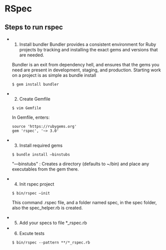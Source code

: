 # RSpec

## Steps to run rspec

* 1. Install bundler
  Bundler provides a consistent environment for Ruby projects by tracking and installing the exact gems and versions that are needed.
  
  Bundler is an exit from dependency hell, and ensures that the gems you need are present in development, staging, and production. Starting work on a project is as simple as bundle install
  
  ```shell
  $ gem install bundler
  ```
	
* 2. Create Gemfile

  ```shell
  $ vim Gemfile
  ```
  
  In Gemfile, enters:

  ```shell
  source 'https://rubygems.org'
  gem 'rspec', '~> 3.0'
  ```

* 3. Install required gems

  ```shell
  $ bundle install —binstubs
  ```

  "—binstubs" : Creates a directory (defaults to ~/bin) and place  any  executables from the gem there.

* 4. Init rspec project

  ```shell 
  $ bin/rspec —init
  ```

  This command .rspec file, and a folder named spec, in the spec folder, also the spec_helper.rb is created.


* 5. Add your specs to file *_rspec.rb

* 6. Excute tests
  
  ```shell
  $ bin/rspec --pattern **/*_rspec.rb
  ```
